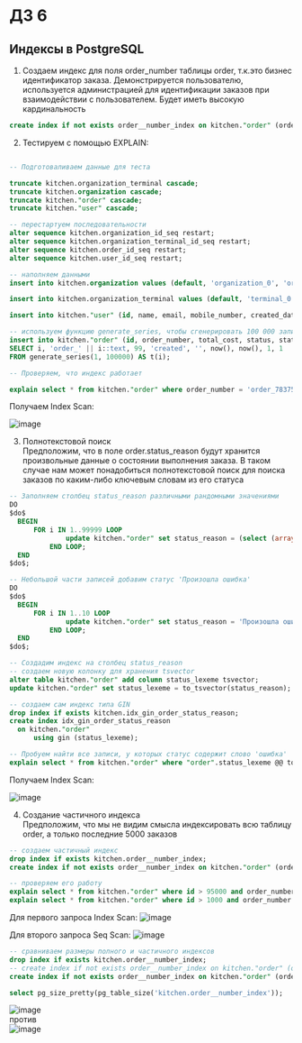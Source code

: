# ДЗ 6

## Индексы в PostgreSQL

1. Создаем индекс для поля order_number таблицы order, т.к.это бизнес идентификатор заказа. Демонстрируется пользователю, используется администрацией для идентификации заказов при взаимодействии с пользователем. Будет иметь высокую кардинальность
```sql
create index if not exists order__number_index on kitchen."order" (order_number);
```
2. Тестируем с помощью EXPLAIN:
```sql

-- Подготоваливаем данные для теста

truncate kitchen.organization_terminal cascade;
truncate kitchen.organization cascade;
truncate kitchen."order" cascade;
truncate kitchen."user" cascade;

-- перестартуем последовательности
alter sequence kitchen.organization_id_seq restart;
alter sequence kitchen.organization_terminal_id_seq restart;
alter sequence kitchen.order_id_seq restart;
alter sequence kitchen.user_id_seq restart;

-- наполняем данными
insert into kitchen.organization values (default, 'organization_0', 'organization_address_0', true);

insert into kitchen.organization_terminal values (default, 'terminal_0', 'terminal_address_0', true, 1);

insert into kitchen."user" (id, name, email, mobile_number, created_date) values (1, 'Ivan', 'email@email.com', '79998887766', now());

-- используем функцию generate_series, чтобы сгенерировать 100 000 записей в таблице order с уникальными order_number.
insert into kitchen."order" (id, order_number, total_cost, status, status_reason, created_date, updated_date, terminal_id, user_id)
SELECT i, 'order_' || i::text, 99, 'created', '', now(), now(), 1, 1
FROM generate_series(1, 100000) AS t(i);

-- Проверяем, что индекс работает

explain select * from kitchen."order" where order_number = 'order_78375';

```
Получаем Index Scan:

![image](https://user-images.githubusercontent.com/41448520/149820749-d270ae5c-a79a-4172-acac-f07ba9f43567.png)

3. Полнотекстовой поиск <br/> 
Предположим, что в поле order.status_reason будут хранится произвольные данные о состоянии выполнения заказа. В таком случае нам может понадобиться полнотекстовой поиск для поиска заказов по каким-либо ключевым словам из его статуса
  ```sql
-- Заполняем столбец status_reason различными рандомными значениями
DO
$do$
    BEGIN
        FOR i IN 1..99999 LOOP
                update kitchen."order" set status_reason = (select (array['Заказ выполнен', 'Заказ в процессе'])[floor(random() * 2 + 1)]) where id = i;
            END LOOP;
    END
$do$;

-- Небольшой части записей добавим статус 'Произошла ошибка'
DO
$do$
    BEGIN
        FOR i IN 1..10 LOOP
                update kitchen."order" set status_reason = 'Произошла ошибка' where id = (SELECT floor(random() * 100000 + 1)::int);
            END LOOP;
    END
$do$;

-- Создадим индекс на столбец status_reason
-- создаем новую колонку для хранения tsvector
alter table kitchen."order" add column status_lexeme tsvector;
update kitchen."order" set status_lexeme = to_tsvector(status_reason);

-- создаем сам индекс типа GIN
drop index if exists kitchen.idx_gin_order_status_reason;
create index idx_gin_order_status_reason
    on kitchen."order"
        using gin (status_lexeme);

-- Пробуем найти все записи, у которых статус содержит слово 'ошибка'
explain select * from kitchen."order" where "order".status_lexeme @@ to_tsquery('ошибка');
```
Получаем Index Scan:

![image](https://user-images.githubusercontent.com/41448520/149827563-f22c75bc-6874-4dcf-93e5-67c6c8941f86.png)


4. Создание частичного индекса<br/>
  Предположим, что мы не видим смысла индексировать всю таблицу order, а только последние 5000 заказов
  
```sql
-- создаем частичный индекс
drop index if exists kitchen.order__number_index;
create index if not exists order__number_index on kitchen."order" (order_number) where id > 95000;

-- проверяем его работу
explain select * from kitchen."order" where id > 95000 and order_number = 'order_95001';
explain select * from kitchen."order" where id > 1000 and order_number = 'order_1001';
```
Для первого запроса Index Scan:
![image](https://user-images.githubusercontent.com/41448520/149829544-859159b1-709b-41a0-ba67-8f57977de399.png)

Для второго запроса Seq Scan:
![image](https://user-images.githubusercontent.com/41448520/149829590-0a31ebd4-1071-47db-a212-804cd4642e44.png)

```sql
-- сравниваем размеры полного и частичного индексов 
drop index if exists kitchen.order__number_index;
-- create index if not exists order__number_index on kitchen."order" (order_number);
create index if not exists order__number_index on kitchen."order" (order_number) where id > 95000;

select pg_size_pretty(pg_table_size('kitchen.order__number_index'));
```
![image](https://user-images.githubusercontent.com/41448520/149829702-4c399068-29ac-49d7-8445-fcdc0a0711b4.png)
<br/>против<br/>
![image](https://user-images.githubusercontent.com/41448520/149829748-cbf78fa9-af84-4be1-a9f9-a152724a0e77.png)

